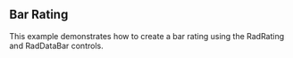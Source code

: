 ##  Bar Rating 
This example demonstrates how to create a bar rating using the RadRating and RadDataBar controls.

[//]: <keywords:databars,data,binding>
